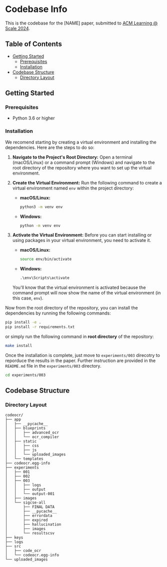 # Codebase Info

This is the codebase for the [NAME] paper, submitted to [ACM Learning @ Scale 2024](https://learningatscale.hosting.acm.org/las2024/).

## Table of Contents

- [Getting Started](#getting-started)
  - [Prerequisites](#prerequisites)
  - [Installation](#installation)
- [Codebase Structure](#codebase-structure)
  - [Directory Layout](#directory-layout)


## Getting Started

### Prerequisites

- Python 3.6 or higher

### Installation

We recomend starting by creating a virtual environment and installing the dependencies. Here are the steps to do so: 


1. **Navigate to the Project's Root Directory:**
   Open a terminal (macOS/Linux) or a command prompt (Windows) and navigate to the root directory of the repository where you want to set up the virtual environment.

2. **Create the Virtual Environment:**
   Run the following command to create a virtual environment named `env` within the project directory:
   
   - **macOS/Linux:**
     ```sh
     python3 -m venv env
     ```
   - **Windows:**
     ```cmd
     python -m venv env
     ```

3. **Activate the Virtual Environment:**
   Before you can start installing or using packages in your virtual environment, you need to activate it.
    
   - **macOS/Linux:**
     ```sh
     source env/bin/activate
     ```
   - **Windows:**
     ```cmd
     .\env\Scripts\activate
     ```

   You'll know that the virtual environment is activated because the command prompt will now show the name of the virtual environment (in this case, `env`).

Now from the root directory of the repository, you can install the dependencies by running the following commands:
```bash
pip install -e .
pip install -r requirements.txt
```

or simply run the following command in **root directory** of the repository:

```bash
make install
```

Once the installation is complete, just move to `experiments/003` direcotry to reporduce the results in the paper. Further instruction are provided in the `README.md` file in the `experiments/003` directory.

```bash
cd experiments/003
```

## Codebase Structure

### Directory Layout

```
codeocr/
├── app
│   ├── __pycache__
│   ├── blueprints
│   │   ├── advanced_ocr
│   │   └── ocr_compiler
│   ├── static
│   │   ├── css
│   │   ├── js
│   │   └── uploaded_images
│   └── templates
├── codeocr.egg-info
├── experiments
│   ├── 001
│   ├── 002
│   ├── 003
│   │   ├── logs
│   │   ├── output
│   │   └── output-001
│   ├── images
│   └── sigcse-all
│       ├── FINAL DATA
│       ├── __pycache__
│       ├── errordata
│       ├── expired
│       ├── hallucination
│       ├── images
│       └── resultscsv
├── keys
├── logs
├── src
│   ├── code_ocr
│   └── codeocr.egg-info
└── uploaded_images

```

